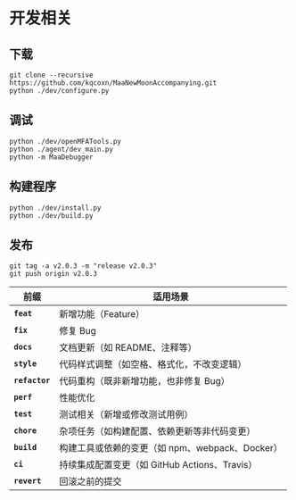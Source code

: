 # 开发相关

## 下载

```shell
git clone --recursive https://github.com/kqcoxn/MaaNewMoonAccompanying.git
python ./dev/configure.py
```

## 调试

```shell
python ./dev/openMFATools.py
python ./agent/dev_main.py
python -m MaaDebugger
```

## 构建程序

```shell
python ./dev/install.py
python ./dev/build.py
```

## 发布

```shell
git tag -a v2.0.3 -m "release v2.0.3"
git push origin v2.0.3
```

| 前缀           | 适用场景                                        |
| -------------- | ----------------------------------------------- |
| **`feat`**     | 新增功能（Feature）                             |
| **`fix`**      | 修复 Bug                                        |
| **`docs`**     | 文档更新（如 README、注释等）                   |
| **`style`**    | 代码样式调整（如空格、格式化，不改变逻辑）      |
| **`refactor`** | 代码重构（既非新增功能，也非修复 Bug）          |
| **`perf`**     | 性能优化                                        |
| **`test`**     | 测试相关（新增或修改测试用例）                  |
| **`chore`**    | 杂项任务（如构建配置、依赖更新等非代码变更）    |
| **`build`**    | 构建工具或依赖的变更（如 npm、webpack、Docker） |
| **`ci`**       | 持续集成配置变更（如 GitHub Actions、Travis）   |
| **`revert`**   | 回滚之前的提交                                  |

